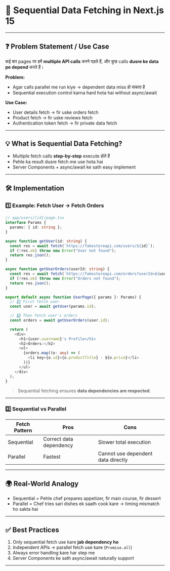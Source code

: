 
# 📘 Sequential Data Fetching in Next.js 15

---

## ❓ Problem Statement / Use Case

कई बार pages पर हमें **multiple API calls** करने पड़ते हैं, और कुछ calls **dusre ke data pe depend** करते हैं।

**Problem:**

* Agar calls parallel me run kiye → dependent data miss हो सकता है
* Sequential execution control karna hard hota hai without async/await

**Use Case:**

* User details fetch → fir uske orders fetch
* Product fetch → fir uske reviews fetch
* Authentication token fetch → fir private data fetch

---

## 💡 What is Sequential Data Fetching?

* Multiple fetch calls **step-by-step** execute होते हैं
* Pehle ka result dusre fetch me use hota hai
* Server Components + async/await ke sath easy implement

---

## 🛠️ Implementation

### 1️⃣ Example: Fetch User → Fetch Orders

```ts
// app/users/[id]/page.tsx
interface Params {
  params: { id: string };
}

async function getUser(id: string) {
  const res = await fetch(`https://fakestoreapi.com/users/${id}`);
  if (!res.ok) throw new Error("User not found");
  return res.json();
}

async function getUserOrders(userId: string) {
  const res = await fetch(`https://fakestoreapi.com/orders?userId=${userId}`);
  if (!res.ok) throw new Error("Orders not found");
  return res.json();
}

export default async function UserPage({ params }: Params) {
  // 1️⃣ First fetch user
  const user = await getUser(params.id);

  // 2️⃣ Then fetch user's orders
  const orders = await getUserOrders(user.id);

  return (
    <div>
      <h1>{user.username}'s Profile</h1>
      <h2>Orders:</h2>
      <ul>
        {orders.map((o: any) => (
          <li key={o.id}>{o.productTitle} - ${o.price}</li>
        ))}
      </ul>
    </div>
  );
}
```

> Sequential fetching ensures **data dependencies are respected**.

---

### 2️⃣ Sequential vs Parallel

| Fetch Pattern | Pros                    | Cons                               |
| ------------- | ----------------------- | ---------------------------------- |
| Sequential    | Correct data dependency | Slower total execution             |
| Parallel      | Fastest                 | Cannot use dependent data directly |

---

## 🌍 Real-World Analogy

* Sequential = Pehle chef prepares appetizer, fir main course, fir dessert
* Parallel = Chef tries sari dishes ek saath cook kare → timing mismatch ho sakta hai

---

## ✅ Best Practices

1. Only sequential fetch use kare **jab dependency ho**
2. Independent APIs → parallel fetch use kare (`Promise.all`)
3. Always error handling kare har step me
4. Server Components ke sath async/await naturally support

---

